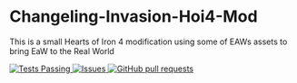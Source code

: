 # Changeling-Invasion-Hoi4-Mod
This is a small Hearts of Iron 4 modification using some of EAWs assets to bring EaW to the Real World

   <a href="https://github.com/HiDude123/Changeling-Invasion-Hoi4-Mod/actions">
      <img alt="Tests Passing" src="https://github.com/HiDude123/Changeling-Invasion-Hoi4-Mod/workflows/Test/badge.svg" />
    </a>
    <a href="https://github.com/HiDude123/Changeling-Invasion-Hoi4-Mod/issues">
      <img alt="Issues" src="https://img.shields.io/github/issues/HiDude123/Changeling-Invasion-Hoi4-Mod?color=0088ff" />
    </a>
    <a href="https://github.com/HiDude123/Changeling-Invasion-Hoi4-Mod/pulls">
      <img alt="GitHub pull requests" src="https://img.shields.io/github/issues-pr/HiDude123/Changeling-Invasion-Hoi4-Mod?color=0088ff" />
    </a>
